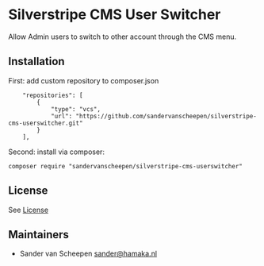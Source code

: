 # Silverstripe CMS User Switcher

Allow Admin users to switch to other account through the CMS menu.

## Installation
First: add custom repository to composer.json
```
    "repositories": [
        {
            "type": "vcs",
            "url": "https://github.com/sandervanscheepen/silverstripe-cms-userswitcher.git"
        }
    ],
```
Second: install via composer:

```
composer require "sandervanscheepen/silverstripe-cms-userswitcher"
```

## License
See [License](license.md)

## Maintainers
 * Sander van Scheepen <sander@hamaka.nl>
